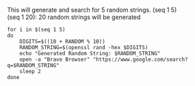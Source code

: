 This will generate and search for 5 random strings. (seq 1 5) 
<br>(seq 1 20): 20 random strings will be generated

```sc
for i in $(seq 1 5) 
do
    DIGITS=$((10 + RANDOM % 10))
    RANDOM_STRING=$(openssl rand -hex $DIGITS)
    echo "Generated Random String: $RANDOM_STRING"
    open -a "Brave Browser" "https://www.google.com/search?q=$RANDOM_STRING"
    sleep 2
done
```


